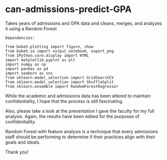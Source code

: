 # can-admissions-predict-GPA
Takes years of admissions and GPA data and cleans, merges, and analyzes it using a Random Forest

<pre><code>Dependencies:

from bokeh.plotting import figure, show
from bokeh.io import output_notebook, export_png
from IPython.core.display import HTML
import matplotlib.pyplot as plt
import numpy as np
import pandas as pd
import seaborn as sns
from sklearn.model_selection import GridSearchCV
from sklearn.model_selection import ShuffleSplit
from sklearn.ensemble import RandomForestRegressor
</pre></code> 


While the academic and admissions data has been altered to maintain confidentiality, I hope that the process is still fascinating. 

Also, please take a look at the presentation I gave the faculty for my full analysis. Again, the results
have been edited for the purposes of confidentiality.

Random Forest with feature analysis is a technique that every admissions staff should be performing to determine if their practices align with their goals and ideals.

Thank you!
